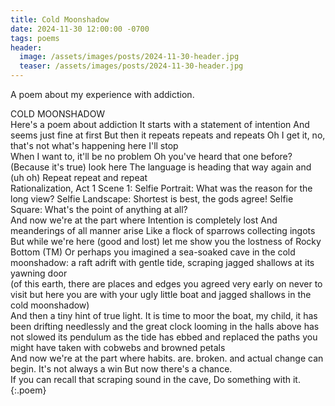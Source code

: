 ```yaml
---
title: Cold Moonshadow
date: 2024-11-30 12:00:00 -0700
tags: poems
header:
  image: /assets/images/posts/2024-11-30-header.jpg
  teaser: /assets/images/posts/2024-11-30-header.jpg
---
```


A poem about my experience with addiction.

COLD MOONSHADOW
<br>
Here's a poem about addiction
It starts with a statement of intention
And seems just fine at first
But then it repeats repeats and repeats
Oh I get it, no, that's not what's happening here
I'll stop
<br>
When I want to, it'll be no problem
Oh you've heard that one before?
(Because it's true) look here
The language is heading that way again and (uh oh)
Repeat repeat and repeat
<br>
Rationalization, Act 1 Scene 1:
  Selfie Portrait: What was the reason for the long view?
  Selfie Landscape: Shortest is best, the gods agree!
  Selfie Square: What's the point of anything at all?
<br>
And now we're at the part where
Intention is completely lost
And meanderings of all manner arise
Like a flock of sparrows collecting ingots
<br>
But while we're here (good and lost)
let me show you the lostness of Rocky Bottom (TM)
Or perhaps you imagined a sea-soaked cave in
the cold moonshadow: a raft adrift with gentle tide,
scraping jagged shallows at its yawning door
<br>
(of this earth, there are places and edges you agreed very early
on never to visit but here you are with your ugly
little boat and jagged shallows in the cold moonshadow)
<br>
And then a tiny hint of true light.
It is time to moor the boat, my child, it has been drifting
needlessly and the great clock looming in the halls above
has not slowed its pendulum as the tide has ebbed and replaced
the paths you might have taken with cobwebs and browned
petals
<br>
And now we're at the part where habits. are. broken.
and actual change can begin.
It's not always a win
But now there's a chance.
<br>
If you can recall that scraping sound in the cave,
Do something with it.
{:.poem}
